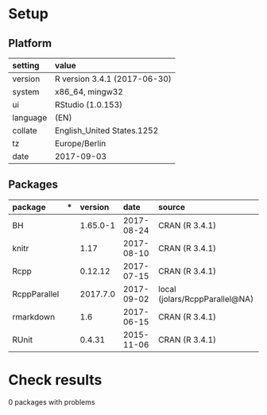 # Setup

## Platform

|setting  |value                        |
|:--------|:----------------------------|
|version  |R version 3.4.1 (2017-06-30) |
|system   |x86_64, mingw32              |
|ui       |RStudio (1.0.153)            |
|language |(EN)                         |
|collate  |English_United States.1252   |
|tz       |Europe/Berlin                |
|date     |2017-09-03                   |

## Packages

|package      |*  |version  |date       |source                         |
|:------------|:--|:--------|:----------|:------------------------------|
|BH           |   |1.65.0-1 |2017-08-24 |CRAN (R 3.4.1)                 |
|knitr        |   |1.17     |2017-08-10 |CRAN (R 3.4.1)                 |
|Rcpp         |   |0.12.12  |2017-07-15 |CRAN (R 3.4.1)                 |
|RcppParallel |   |2017.7.0 |2017-09-02 |local (jolars/RcppParallel@NA) |
|rmarkdown    |   |1.6      |2017-06-15 |CRAN (R 3.4.1)                 |
|RUnit        |   |0.4.31   |2015-11-06 |CRAN (R 3.4.1)                 |

# Check results

0 packages with problems




